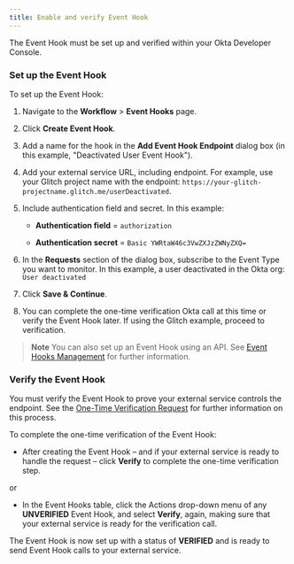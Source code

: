 ```yaml
---
title: Enable and verify Event Hook
---
```

The Event Hook must be set up and verified within your Okta Developer Console.

### Set up the Event Hook
To set up the Event Hook:

1. Navigate to the **Workflow** > **Event Hooks** page.

2. Click **Create Event Hook**.

3. Add a name for the hook in the **Add Event Hook Endpoint** dialog box (in this example, "Deactivated User Event Hook").

4. Add your external service URL, including endpoint. For example, use your Glitch project name with the endpoint: `https://your-glitch-projectname.glitch.me/userDeactivated`.

5. Include authentication field and secret. In this example:

    - **Authentication field** = `authorization`

    - **Authentication secret** = `Basic YWRtaW46c3VwZXJzZWNyZXQ=`

6. In the **Requests** section of the dialog box, subscribe to the Event Type you want to monitor. In this example, a user deactivated in the Okta org: `User deactivated`

7. Click **Save & Continue**.

8. You can complete the one-time verification Okta call at this time or verify the Event Hook later. If using the Glitch example, proceed to verification.

> **Note** You can also set up an Event Hook using an API. See [Event Hooks Management](/docs/reference/api/event-hooks/) for further information.

### Verify the Event Hook
You must verify the Event Hook to prove your external service controls the endpoint. See the [One-Time Verification Request](/docs/concepts/event-hooks/#one-time-verification-request) for further information on this process.

To complete the one-time verification of the Event Hook:

- After creating the Event Hook &ndash; and if your external service is ready to handle the request &ndash; click **Verify** to complete the one-time verification step.

or

- In the Event Hooks table, click the Actions drop-down menu of any **UNVERIFIED** Event Hook, and select **Verify**, again, making sure that your external service is ready for the verification call.

The Event Hook is now set up with a status of **VERIFIED** and is ready to send Event Hook calls to your external service.

<NextSectionLink/>
